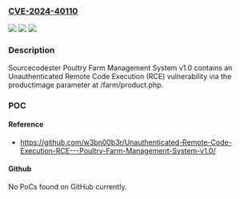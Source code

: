 ### [CVE-2024-40110](https://cve.mitre.org/cgi-bin/cvename.cgi?name=CVE-2024-40110)
![](https://img.shields.io/static/v1?label=Product&message=n%2Fa&color=blue)
![](https://img.shields.io/static/v1?label=Version&message=n%2Fa&color=blue)
![](https://img.shields.io/static/v1?label=Vulnerability&message=n%2Fa&color=brighgreen)

### Description

Sourcecodester Poultry Farm Management System v1.0 contains an Unauthenticated Remote Code Execution (RCE) vulnerability via the productimage parameter at /farm/product.php.

### POC

#### Reference
- https://github.com/w3bn00b3r/Unauthenticated-Remote-Code-Execution-RCE---Poultry-Farm-Management-System-v1.0/

#### Github
No PoCs found on GitHub currently.

